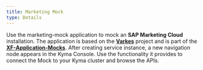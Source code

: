 ```yaml
---
title: Marketing Mock
type: Details
---
```

Use the marketing-mock application to mock an **SAP Marketing Cloud** installation. The application is based on the [**Varkes**](https://github.com/kyma-incubator/varkes) project and is part of the [**XF-Application-Mocks**](https://github.com/SAP/xf-application-mocks).
After creating service instance, a new navigation node appears in the Kyma Console. Use the functionality it provides to connect the Mock to your Kyma cluster and browse the APIs.